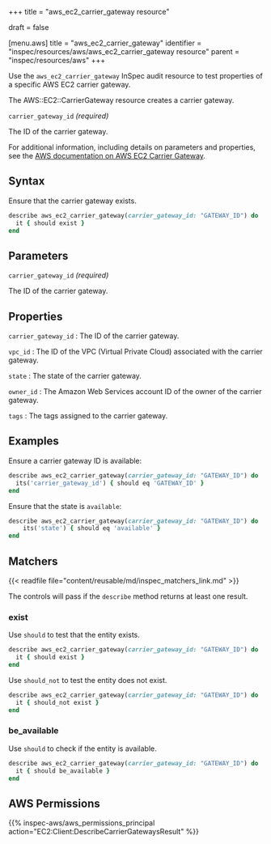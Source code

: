 +++
title = "aws_ec2_carrier_gateway resource"

draft = false


[menu.aws]
title = "aws_ec2_carrier_gateway"
identifier = "inspec/resources/aws/aws_ec2_carrier_gateway resource"
parent = "inspec/resources/aws"
+++

Use the `aws_ec2_carrier_gateway` InSpec audit resource to test properties of a specific AWS EC2 carrier gateway.

The AWS::EC2::CarrierGateway resource creates a carrier gateway.

`carrier_gateway_id` _(required)_

 The ID of the carrier gateway.

For additional information, including details on parameters and properties, see the [AWS documentation on AWS EC2 Carrier Gateway](https://docs.aws.amazon.com/AWSCloudFormation/latest/UserGuide/aws-resource-ec2-carriergateway.html).

## Syntax

Ensure that the carrier gateway exists.

```ruby
describe aws_ec2_carrier_gateway(carrier_gateway_id: "GATEWAY_ID") do
  it { should exist }
end
```

## Parameters

`carrier_gateway_id` _(required)_

 The ID of the carrier gateway.

## Properties

`carrier_gateway_id`
: The ID of the carrier gateway.

`vpc_id`
: The ID of the VPC (Virtual Private Cloud) associated with the carrier gateway.

`state`
: The state of the carrier gateway.

`owner_id`
: The Amazon Web Services account ID of the owner of the carrier gateway.

`tags`
: The tags assigned to the carrier gateway.

## Examples

Ensure a carrier gateway ID is available:

```ruby
describe aws_ec2_carrier_gateway(carrier_gateway_id: "GATEWAY_ID") do
  its('carrier_gateway_id') { should eq 'GATEWAY_ID' }
end
```

Ensure that the state is `available`:

```ruby
describe aws_ec2_carrier_gateway(carrier_gateway_id: "GATEWAY_ID") do
    its('state') { should eq 'available' }
end
```

## Matchers

{{< readfile file="content/reusable/md/inspec_matchers_link.md" >}}

The controls will pass if the `describe` method returns at least one result.

### exist

Use `should` to test that the entity exists.

```ruby
describe aws_ec2_carrier_gateway(carrier_gateway_id: "GATEWAY_ID") do
  it { should exist }
end
```

Use `should_not` to test the entity does not exist.

```ruby
describe aws_ec2_carrier_gateway(carrier_gateway_id: "GATEWAY_ID") do
  it { should_not exist }
end
```

### be_available

Use `should` to check if the entity is available.

```ruby
describe aws_ec2_carrier_gateway(carrier_gateway_id: "GATEWAY_ID") do
  it { should be_available }
end
```

## AWS Permissions

{{% inspec-aws/aws_permissions_principal action="EC2:Client:DescribeCarrierGatewaysResult" %}}
